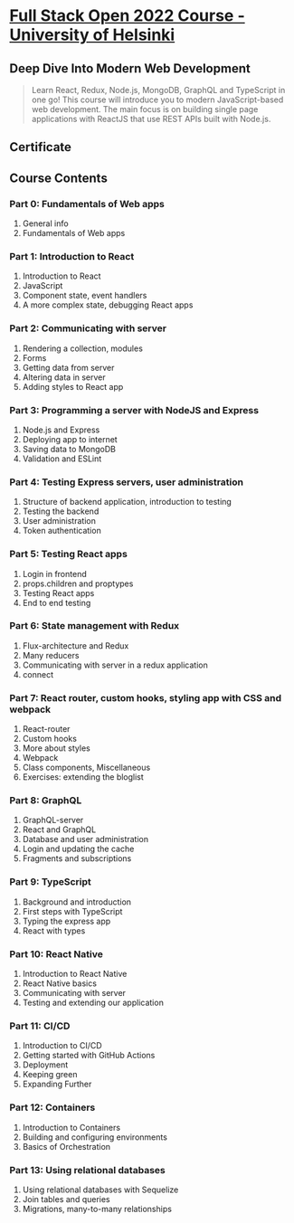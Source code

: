 # [Full Stack Open 2022 Course - University of Helsinki](https://fullstackopen.com/en)

## Deep Dive Into Modern Web Development

> Learn React, Redux, Node.js, MongoDB, GraphQL and TypeScript in one go! This course will introduce you to modern JavaScript-based web development. The main focus is on building single page applications with ReactJS that use REST APIs built with Node.js.

<!-- >
> > This course serves as an introduction to modern web application development with JavaScript. The main focus is on building single page applications with ReactJS that use REST APIs built with Node.js. The course also contains a section on GraphQL, a modern alternative to REST APIs.
> >
> > The course covers testing, configuration and environment management, and the use of MongoDB for storing the application’s data.
> >
> > The course is worth 5-13 credits, and the content is the same as in the Full stack course held at the Department of Computer Science at the University of Helsinki in Spring 2020. There is also an associated project that is worth 1-10 credits.
> >
> > Partners and affiliates of the course include Houston Inc, Terveystalo, Elisa, K-ryhmä, Unity Technologies and Konecranes. See here for guest lectures on course-related topics given by various experts from our partners and affiliates.
> >
> > Participants are expected to have good programming skills, basic knowledge of web programming and databases, and to know the basics of working with the Git version-control system. You are also expected to have perseverance and the ability for independent problem solving and information seeking.
> >
> > Part 0 of the course material goes through the content and conduct of the course in more detail. Make sure to read the material and instructions thoroughly.

Course Website: https://fullstackopen.com/en -->

## Certificate

## Course Contents

### Part 0: Fundamentals of Web apps

<!-- > In this part, we will familiarize ourselves with the practicalities of taking the course. After that we will have an overview of the basics of web development, and also talk about the advances in web application development during the last few decades. -->

1. General info
2. Fundamentals of Web apps

### Part 1: Introduction to React

<!-- > In this part, we will familiarize ourselves with the React-library, which we will be using to write the code that runs in the browser. We will also look at some features of JavaScript that are important for understanding React. -->

1. Introduction to React
2. JavaScript
3. Component state, event handlers
4. A more complex state, debugging React apps

### Part 2: Communicating with server

<!-- > Let's continue our introduction to React. First, we will take a look at how to render a data collection, like a list of names, to the screen. After this, we will inspect how a user can submit data to a React application using HTML forms. Next, our focus shifts towards looking at how JavaScript code in the browser can fetch and handle data stored in a remote backend server. Lastly, we will take a quick look at a few simple ways of adding CSS styles to our React applications. -->

1. Rendering a collection, modules
2. Forms
3. Getting data from server
4. Altering data in server
5. Adding styles to React app

### Part 3: Programming a server with NodeJS and Express

<!-- > In this part our focus shifts towards the backend, that is, towards implementing functionality on the server side of the stack. We will implement a simple REST API in Node.js by using the Express library, and the application's data will be stored in a MongoDB database. At the end of this part, we will deploy our application to the internet. -->

1. Node.js and Express
2. Deploying app to internet
3. Saving data to MongoDB
4. Validation and ESLint

### Part 4: Testing Express servers, user administration

<!-- > In this part, we will continue our work on the backend. Our first major theme will be writing unit and integration tests for the backend. After we have covered testing, we will take a look at implementing user authentication and authorization. -->

1. Structure of backend application, introduction to testing
2. Testing the backend
3. User administration
4. Token authentication

### Part 5: Testing React apps

<!-- > In this part we return to the frontend, first looking at different possibilities for testing the React code. We will also implement token based authentication which will enable users to log in to our application. -->

1. Login in frontend
2. props.children and proptypes
3. Testing React apps
4. End to end testing

### Part 6: State management with Redux

<!-- > So far, we have placed the application's state and state logic directly inside React components. When applications grow larger, state management should be moved outside React components. In this part, we will introduce the Redux library, which is currently the most popular solution for managing the state of React applications. -->

1. Flux-architecture and Redux
2. Many reducers
3. Communicating with server in a redux application
4. connect

### Part 7: React router, custom hooks, styling app with CSS and webpack

<!-- > The seventh part of the course touches on several different themes. First, we'll get familiar with React router. React router helps us divide the application into different views that are shown based on the URL in the browser's address bar. After this, we'll look at a few more ways to add CSS styles to React applications. During the entire course, we've used create-react-app to generate the body of our applications. This time, we'll take a look under the hood: we'll learn how Webpack works and how we can use it to configure the application ourselves. We shall also have a look at hook functions and how to define a custom hook. -->

1. React-router
2. Custom hooks
3. More about styles
4. Webpack
5. Class components, Miscellaneous
6. Exercises: extending the bloglist

### Part 8: GraphQL

<!-- > This part of the course is about GraphQL, Facebook's alternative to REST for communication between browser and server. -->

1. GraphQL-server
2. React and GraphQL
3. Database and user administration
4. Login and updating the cache
5. Fragments and subscriptions

### Part 9: TypeScript

<!-- > This part is all about TypeScript: an open-source typed superset of JavaScript developed by Microsoft that compiles to plain JavaScript.
>
> In this part, we will be using the tools previously introduced to build end-to-end features to an existing ecosystem with linters predefined and an existing codebase writing TypeScript. After doing this part, you should be able to understand, develop and configure projects using TypeScript.
>
> This part is created by [Tuomo Torppa](https://www.linkedin.com/in/tuomotorppa), [Tuukka Peuraniemi](https://www.linkedin.com/in/tuukkapeuraniemi/) and [Jani Rapo](https://www.linkedin.com/in/jani-rapo-5520817b/), the awesome developers of [Terveystalo](https://www.terveystalo.com/fi/Yritystietoa/Terveystalo-tyontantajana/Digital-Health/), the largest private healthcare service provider in Finland. Terveystalo’s nationwide network covers 300 locations across Finland. The clinic network is supplemented by 24/7 digital services. -->

1. Background and introduction
2. First steps with TypeScript
3. Typing the express app
4. React with types

### Part 10: React Native

<!-- > In this part, we will learn how to build native Android and iOS mobile applications with JavaScript and React using the React Native framework. We will dive into the React Native ecosystem by developing an entire mobile application from scratch. Along the way, we will learn concepts such as how to render native user interface components with React Native, how to create beautiful user interfaces, how to communicate with a server, and how to test a React Native application. -->

1. Introduction to React Native
2. React Native basics
3. Communicating with server
4. Testing and extending our application

### Part 11: CI/CD

<!-- > So you have a fresh feature ready to be shipped. What happens next? Do you upload files to a server manually? How do you manage the version of your product running in the wild? How do you make sure it works, and roll back to a safe version if it doesn’t?
>
> Doing all the above manually is a pain and doesn’t scale well for a larger team. That’s why we have Continuous Integration / Continuous Delivery systems, in short CI/CD systems. In this part, you will gain an understanding of why you should use a CI/CD system, what can one do for you, and how to get started with GitHub Actions which is available to all GitHub users by default.
>
> This module was crafted by the Engineering Team at Smartly.io. At Smartly.io, we automate every step of social advertising to unlock greater performance and creativity. We make every day of advertising easy, effective, and enjoyable for more than 650 brands worldwide, including eBay, Uber, and Zalando. We are one of the early adopters of GitHub Actions in wide-scale production use. Contributors: [Anna Osipova](https://www.linkedin.com/in/a-osipova/), [Anton Rautio](https://www.linkedin.com/in/anton-rautio-768190145/), [Mircea Halmagiu](https://www.linkedin.com/in/mhalmagiu/), [Tomi Hiltunen](https://www.linkedin.com/in/tomihiltunen/). -->

1. Introduction to CI/CD
2. Getting started with GitHub Actions
3. Deployment
4. Keeping green
5. Expanding Further

### Part 12: Containers

<!-- > In this part, we will learn how to package code into standard units of software called containers. These containers can help us develop software faster and easier than before. Along the way, we will also explore a completely new viewpoint for web development outside of the now-familiar Node.js backend and React frontend.
>
> We will utilize containers to create immutable execution environments for our Node.js and React projects. Containers also make it easy to include multiple services with our projects. With the flexibility, we will explore and experiment with many different and popular tools by utilizing containers.
>
> This section has been created by [Jami Kousa](https://github.com/jakousa) in collaboration with the Helsinki-based Services Foundation team at Unity. The Services Foundation team works on providing platforms for other teams at Unity to succeed in their mission of building great services for their customers. The team is passionate about improving Unity’s developer experience and works on tools like the Unity Dashboard, the Unity Editor, and [Unity.com](https://unity.com/). -->

1. Introduction to Containers
2. Building and configuring environments
3. Basics of Orchestration

### Part 13: Using relational databases

<!-- > In the previous sections of the course we used MongoDB for storing data, which is a so called NoSQL database. NoSQL databases became very common just over 10 years ago, when the scaling of the internet started to produce problems for relational databases that utilized the older generation SQL query language.
>
> Relational databases have since then experienced a new beginning. Problems with scalability have been partially resolved and they have also adopted some of the features of NoSQL databases. In this section we explore different NodeJS applications that use relational databases, we will focus on using the database PostgreSQL which is the number one in the open source world.
>
> English translation of this part is by [Aarni Pavlidi](https://github.com/aarnipavlidi). -->

1. Using relational databases with Sequelize
2. Join tables and queries
3. Migrations, many-to-many relationships
